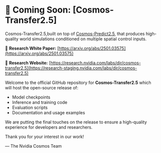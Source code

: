 # 🚀 Coming Soon: [Cosmos-Transfer2.5] 

Cosmos-Transfer2.5,built on top of [Cosmos-Predict2.5](https://github.com/nvidia-cosmos/cosmos-predict2.5), that produces high-quality world simulations conditioned on multiple spatial control inputs.

📄 **Research White Paper:** [https://arxiv.org/abs/2501.03575](https://arxiv.org/abs/2501.03575)

🔬 **Research Website:** [https://research.nvidia.com/labs/dir/cosmos-transfer2.5](https://research-staging.nvidia.com/labs/dir/cosmos-transfer2.5)

Welcome to the official GitHub repository for **Cosmos-Transfer2.5** which will host the open-source release of:

- Model checkpoints
- Inference and training code
- Evaluation scripts
- Documentation and usage examples

We are putting the final touches on the release to ensure a high-quality experience for developers and researchers.

Thank you for your interest in our work!

— The Nvidia Cosmos Team
